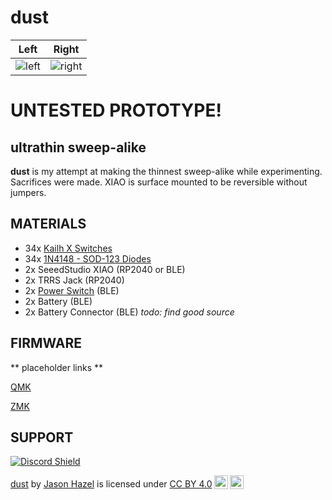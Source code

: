 # dust

| Left | Right |
| :---: | :---: |
| ![left](images/top.png) | ![right](images/bottom.png) |

# UNTESTED PROTOTYPE!

## ultrathin sweep-alike

**dust** is my attempt at making the thinnest sweep-alike while experimenting.  Sacrifices were made.  XIAO is surface mounted to be reversible without jumpers.

## MATERIALS
- 34x [Kailh X Switches](https://mkultra.click/kailh-x-switches-and-keycaps/)
- 34x [1N4148 - SOD-123 Diodes](https://mkultra.click/diode-1n4148-sod-123f/)
- 2x SeeedStudio XIAO (RP2040 or BLE)
- 2x TRRS Jack (RP2040)
- 2x [Power Switch](https://mkultra.click/alps-ssss811101/) (BLE)
- 2x Battery (BLE)
- 2x Battery Connector (BLE) _todo: find good source_

## FIRMWARE
** placeholder links **

[QMK](https://github.com/jasonhazel/qmk_hazel/tree/master/keyboards/jasonhazel/dust)

[ZMK](https://github.com/jasonhazel/zmk-config/tree/master/config/boards/shields/dust)

## SUPPORT
<a href='https://discord.gg/jP6hvgNN8r'>
<img src="https://discordapp.com/api/guilds/989552667330228374/widget.png?style=shield" alt="Discord Shield"/>
</a>


<p xmlns:cc="http://creativecommons.org/ns#" xmlns:dct="http://purl.org/dc/terms/"><a property="dct:title" rel="cc:attributionURL" href="https://github.com/jasonhazel/dust">dust</a> by <a rel="cc:attributionURL dct:creator" property="cc:attributionName" href="https://github.com/jasonhazel">Jason Hazel</a> is licensed under <a href="http://creativecommons.org/licenses/by/4.0/?ref=chooser-v1" target="_blank" rel="license noopener noreferrer" style="display:inline-block;">CC BY 4.0<img style="height:22px!important;margin-left:3px;vertical-align:text-bottom;" src="https://mirrors.creativecommons.org/presskit/icons/cc.svg?ref=chooser-v1"><img style="height:22px!important;margin-left:3px;vertical-align:text-bottom;" src="https://mirrors.creativecommons.org/presskit/icons/by.svg?ref=chooser-v1"></a></p>
